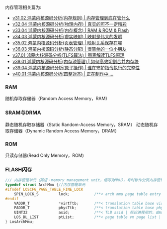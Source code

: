 内存管理相关篇为: 

* [v31.02 鸿蒙内核源码分析(内存规则) | 内存管理到底在管什么](/blog/31.md)
* [v32.04 鸿蒙内核源码分析(物理内存) | 真实的可不一定精彩](/blog/32.md)
* [v33.04 鸿蒙内核源码分析(内存概念) | RAM & ROM & Flash](/blog/33.md)
* [v34.03 鸿蒙内核源码分析(虚实映射) | 映射是伟大的发明](/blog/34.md)
* [v35.02 鸿蒙内核源码分析(页表管理) | 映射关系保存在哪](/blog/35.md)
* [v36.03 鸿蒙内核源码分析(静态分配) | 很简单的一位小朋友](/blog/36.md)
* [v37.01 鸿蒙内核源码分析(TLFS算法) | 图表解读TLFS原理 ](/blog/37.md)
* [v38.01 鸿蒙内核源码分析(内存池管理) | 如何高效切割合并内存块 ](/blog/38.md)
* [v39.04 鸿蒙内核源码分析(原子操作) | 谁在守护指令执行的完整性](/blog/39.md)
* [v40.01 鸿蒙内核源码分析(圆整对齐) | 正在制作中 ... ](/blog/40.md)


### RAM

随机存取存储器（Random Access Memory，RAM)

### SRAM与DRMA

静态随机存取存储器（Static Random-Access Memory，SRAM）
动态随机存取存储器（Dynamic Random Access Memory，DRAM）

### ROM

只读存储器(Read Only Memory，ROM)

### FLASH闪存

```c
/// 内存管理单元（英语：memory management unit，缩写为MMU），有时称作分页内存管理单元（英语：paged memory management unit，缩写为PMMU）。
typedef struct ArchMmu {//内存管理单元
#ifndef LOSCFG_PAGE_TABLE_FINE_LOCK
    SPIN_LOCK_S         lock;           /**< arch mmu page table entry modification spin lock */
#endif
    VADDR_T             *virtTtb;       /**< translation table base virtual addr | 注意:这里是个指针,内核操作都用这个地址*/
    PADDR_T             physTtb;        /**< translation table base phys addr | 注意:这里是个值,这个值是记录给MMU使用的,MMU只认它,内核是无法使用的*/
    UINT32              asid;           /**< TLB asid | 标识进程用的，由mmu初始化阶段申请分配，有了它在mmu层面才知道是哪个进程的虚拟地址*/
    LOS_DL_LIST         ptList;         /**< page table vm page list | L1 为表头，后面挂的是n多L2*/
} LosArchMmu;
```















  

